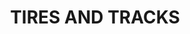 ---
layout: product
title: "TIRES AND TRACKS"
price: "1800" 
desc: "Set boja"
img_path: "/assets/img/A.MIG-7105.webp"
brand: "AMMO"
available: true
special_offer: false
new: true
soon: false
cat: "020000"
subcat: "020100"
subsubcat: "020102"
sifra: "A.MIG-7105"
popular: false
---